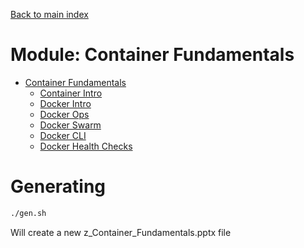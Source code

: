 [ Back to main index](../README.md)

# Module: Container Fundamentals
 * [Container Fundamentals](./z_Container_Fundamentals.md)
    - [Container Intro](./Container_Intro.md)
    - [Docker Intro](./Docker_Intro.md)
    - [Docker Ops](./Docker_Ops.md)
    - [Docker Swarm](./Docker_Swarm.md)
    - [Docker CLI](./Docker_CLI.md)
    - [Docker Health Checks](./Docker_Health_Checks.md)

# Generating

```bash
./gen.sh
```

Will create a new z_Container_Fundamentals.pptx file

